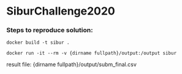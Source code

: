 # SiburChallenge2020

### Steps to reproduce solution:

```
docker build -t sibur .

docker run -it --rm -v {dirname fullpath}/output:/output sibur
```

result file: {dirname fullpath}/output/subm_final.csv

